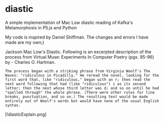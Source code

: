 # diastic
A simple implementation of Mac Low diastic reading of Kafka's Metamorphosis in P5.js and Python

My code is inspired by Daniel Shiffman. The changes and errors I have made are my own;)

 Jackson Mac Low's Diastic. Following is an excerpted description of the process from Virtual Muse: Experiments In Computer Poetry (pgs. 95-96) by - Charles O. Hartman.

    The process began with a striking phrase from Virginia Woolf's The Waves: "ridiculous in Picadilly." He reread the novel, looking for the first word that, like "ridiculous," began with an r; then read the next word following that had (like "ridiculous") i as its second letter; then the next whose third letter was d; and so on until he had "spelled through" the whole phrase. (There were other rules for line breaks, punctuation, and so on.) The resulting text would be made entirely out of Woolf's words but would have none of the usual English syntax. 
    
[!diasticExplain.png]
